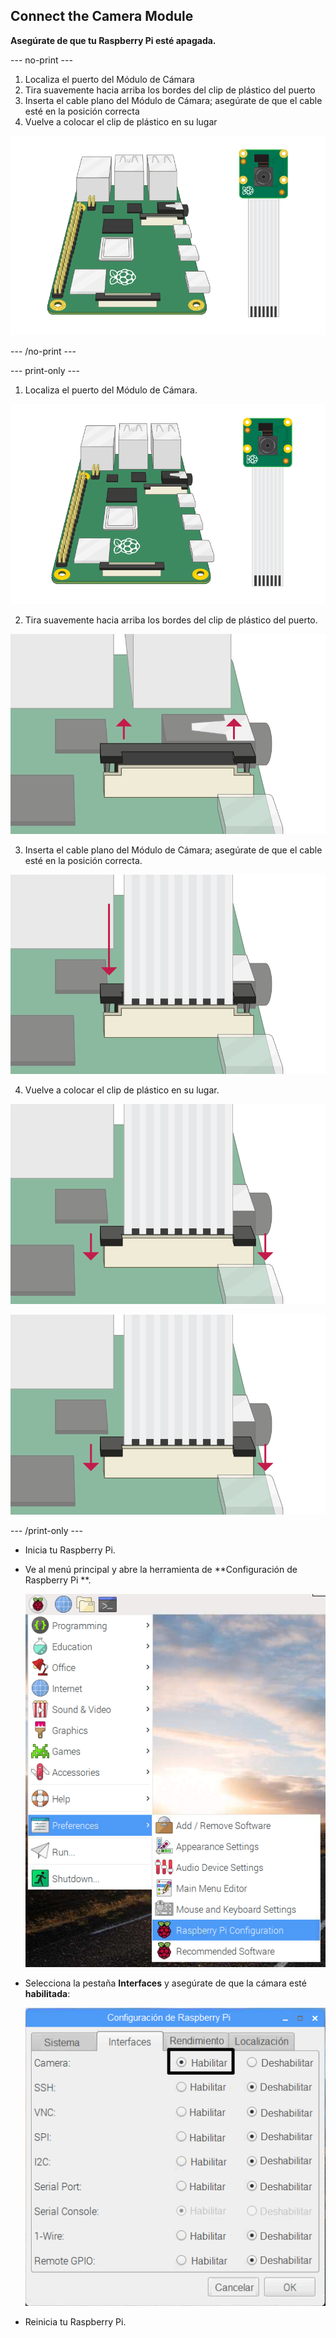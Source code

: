 ## Connect the Camera Module

**Asegúrate de que tu Raspberry Pi esté apagada.**

--- no-print ---

1. Localiza el puerto del Módulo de Cámara
2. Tira suavemente hacia arriba los bordes del clip de plástico del puerto
3. Inserta el cable plano del Módulo de Cámara; asegúrate de que el cable esté en la posición correcta
4. Vuelve a colocar el clip de plástico en su lugar

![Animation of how to connect the Raspberry Pi Camera Module](images/connect-camera.gif)

--- /no-print ---

--- print-only ---

1. Localiza el puerto del Módulo de Cámara.

![raspberry pi and camera module](images/connect-camera1.png)

2. Tira suavemente hacia arriba los bordes del clip de plástico del puerto.

![camera module port lifted up](images/connect-camera2.png)

3. Inserta el cable plano del Módulo de Cámara; asegúrate de que el cable esté en la posición correcta.

![camera module ribbon cable inserted into port](images/connect-camera3.png)

4. Vuelve a colocar el clip de plástico en su lugar.

![camera module port puished down](images/connect-camera4.png)

![camera module port puished down](images/connect-camera4.png)

--- /print-only ---

- Inicia tu Raspberry Pi.

- Ve al menú principal y abre la herramienta de **Configuración de Raspberry Pi **.

    ![Raspberry Pi Configuration Tool](images/pi-configuration-menu.png)

- Selecciona la pestaña **Interfaces** y asegúrate de que la cámara esté **habilitada**:

    ![Camera enabled](images/pi-configuration-interfaces-annotated.png)

- Reinicia tu Raspberry Pi.
